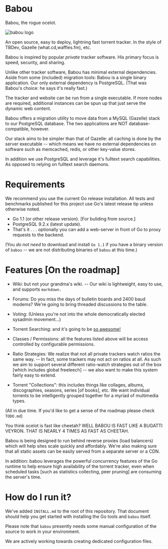 Babou
==

Babou, the rogue ocelot.

![babou logo][logo]

An open source, easy to deploy, lightning fast torrent tracker.
In the style of TBDev, Gazelle (what.cd,waffles.fm), etc.

Babou is inspired by popular _private_ tracker software. 
His primary focus is speed, security, and sharing.

Unlike other tracker software, Babou has minimal external dependencies.
Aside from some (included) migration tools: Babou is a single binary application.
Our only external dependency is PostgreSQL. (That was Babou's choice: he says it's
really fast.)

The tracker and website can be run from a single executable.
If more nodes are required, additional instances can be spun up that just
serve the dynamic web content.

Babou offers a migration utility to move data from a MySQL (Gazelle) stack
to our PostgreSQL database. The two applications are NOT database-compatible,
however.

Our stack aims to be simpler than that of Gazelle: all caching is done
by the server executable -- which means we have no external dependencies on 
software such as memcached, redis, or other key-value stores.

In addition we use PostgreSQL and leverage it's fulltext search capabilities.
As opposed to relying on fulltext search daemons.


Requirements
==
We recommend you use the current Go release installation.
All tests and benchmarks published for this project use Go's latest
release tip unless otherwise noted.

- Go 1.1 (or other release version). [For buliding from source.]
- PostgreSQL 9.2.x (latest update).
- That's it . . . optionally you can add a web-server in front of Go 
to proxy requests to the backend.

(You _do not need_ to download and install `Go 1.1` if you have a binary version of 
`babou` -- we are not distributing binaries of `babou` at this time.)


Features [On the roadmap]
==

* Wiki: but not your grandma's wiki. -- Our wiki is lightweight, easy to use, and supports `markdown.`

* Forums: Do you miss the days of bulletin boards and 2400 baud modems? We're going to bring threaded 
  discussions to the table.

* Voting: (Unless you're not into the whole democratically elected sysadmin movement...)

* Torrent Searching: and it's going to be [so awesome!](http://www.youtube.com/watch?v=l8JCX9E0bEI)

* Classes / Permissions: all the features listed above will be access controlled by configurable permissions.

* Ratio Strategies: We realize that not all private trackers watch ratios the same way. -- In fact, some trackers 
  may not act on ratios at all. As such we aim to support several different ratio-watch strategies out of the box
  [which includes global freeleech] -- we also want to make this system fairly easy to extend.

* Torrent "Collections": this includes things like collages, albums, discographies, seasons, series [of books], etc.
  We want individual torrents to be intelligently grouped together for a myriad of multimedia types.

(All in due time. If you'd like to get a sense of the roadmap please check `TODO.md`)

You think ocelot is fast like cheetah?
WELL BABOU IS FAST LIKE A BUGATTI VEYRON. THAT IS NEARLY 4 TIMES AS FAST AS CHEETAH.

Babou is being designed to run behind reverse proxies (load balancers) which will help sites
scale quickly and affordably. We're also making sure that all static assets can be easily
served from a separate server or a CDN.

In addition: babou leverages the powerful concurrency features of the Go runtime to help ensure
high availability of the torrent tracker, even when scheduled tasks [such as statistics collecting, peer pruning]
are consuming the server's time.


How do I run it?
===

We've added `INSTALL.md` to the root of this repository. That document should help you get started
with installing the Go tools and `babou` itself.

Please note that `babou` presently needs some manual configuration of the source to work in your environment.

We are actively working towards creating dedicated configuration files.


[logo]: http://fatalsyntax.com/babou_gh.png "babou logo"

